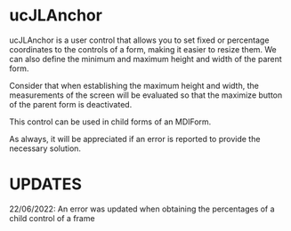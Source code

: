 # ucJLAnchor

ucJLAnchor is a user control that allows you to set fixed or percentage coordinates to the controls of a form, making it easier to resize them. We can also define the minimum and maximum height and width of the parent form.

Consider that when establishing the maximum height and width, the measurements of the screen will be evaluated so that the maximize button of the parent form is deactivated.

This control can be used in child forms of an MDIForm.

As always, it will be appreciated if an error is reported to provide the necessary solution.

# UPDATES

22/06/2022: An error was updated when obtaining the percentages of a child control of a frame
